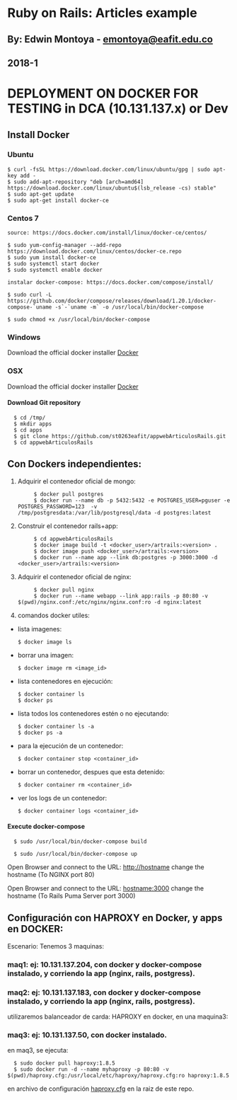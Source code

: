 # Ruby on Rails: Articles example
## By: Edwin Montoya - emontoya@eafit.edu.co
## 2018-1

# DEPLOYMENT ON DOCKER FOR TESTING in DCA  (10.131.137.x) or Dev

## Install Docker

### Ubuntu

    $ curl -fsSL https://download.docker.com/linux/ubuntu/gpg | sudo apt-key add -
    $ sudo add-apt-repository "deb [arch=amd64] https://download.docker.com/linux/ubuntu$(lsb_release -cs) stable"
    $ sudo apt-get update
    $ sudo apt-get install docker-ce

### Centos 7

    source: https://docs.docker.com/install/linux/docker-ce/centos/
    
    $ sudo yum-config-manager --add-repo https://download.docker.com/linux/centos/docker-ce.repo
    $ sudo yum install docker-ce
    $ sudo systemctl start docker
    $ sudo systemctl enable docker

    instalar docker-compose: https://docs.docker.com/compose/install/

    $ sudo curl -L https://github.com/docker/compose/releases/download/1.20.1/docker-compose-`uname -s`-`uname -m` -o /usr/local/bin/docker-compose

    $ sudo chmod +x /usr/local/bin/docker-compose

### Windows

Download the official docker installer [Docker](https://docs.docker.com/docker-for-windows/install/)

### OSX

Download the official docker installer  [Docker](https://docs.docker.com/docker-for-mac/install/)

#### Download Git repository

      $ cd /tmp/
      $ mkdir apps
      $ cd apps
      $ git clone https://github.com/st0263eafit/appwebArticulosRails.git
      $ cd appwebArticulosRails

## Con Dockers independientes:

1. Adquirir el contenedor oficial de mongo:

            $ docker pull postgres
            $ docker run --name db -p 5432:5432 -e POSTGRES_USER=pguser -e POSTGRES_PASSWORD=123  -v /tmp/postgresdata:/var/lib/postgresql/data -d postgres:latest

2. Construir el contenedor rails+app:

            $ cd appwebArticulosRails
            $ docker image build -t <docker_user>/artrails:<version> .
            $ docker image push <docker_user>/artrails:<version>
            $ docker run --name app --link db:postgres -p 3000:3000 -d <docker_user>/artrails:<version>

3. Adquirir el contenedor oficial de nginx:

            $ docker pull nginx
            $ docker run --name webapp --link app:rails -p 80:80 -v $(pwd)/nginx.conf:/etc/nginx/nginx.conf:ro -d nginx:latest

4. comandos docker utiles:

* lista imagenes:

      $ docker image ls

* borrar una imagen:

      $ docker image rm <image_id>


* lista contenedores en ejecución: 

      $ docker container ls
      $ docker ps
  
* lista todos los contenedores estén o no ejecutando:

      $ docker container ls -a
      $ docker ps -a

* para la ejecución de un contenedor:

      $ docker container stop <container_id> 

* borrar un contenedor, despues que esta detenido:

      $ docker container rm <container_id> 

* ver los logs de un contenedor:

      $ docker container logs <container_id> 

#### Execute docker-compose

      $ sudo /usr/local/bin/docker-compose build

      $ sudo /usr/local/bin/docker-compose up

Open Browser and connect to the URL: [http://hostname](http://hostname) change the hostname (To NGINX port 80)

Open Browser and connect to the URL: [hostname:3000](hostname:3000) change the hostname (To Rails Puma Server port 3000)

## Configuración con HAPROXY en Docker, y apps en DOCKER:

Escenario: Tenemos 3 maquinas:

### maq1: ej: 10.131.137.204, con docker y docker-compose instalado, y corriendo la app (nginx, rails, postgress).

### maq2: ej: 10.131.137.183, con docker y docker-compose instalado, y corriendo la app (nginx, rails, postgress).

utilizaremos balanceador de carda: HAPROXY en docker, en una maquina3:

### maq3: ej: 10.131.137.50, con docker instalado.

en maq3, se ejecuta:

      $ sudo docker pull haproxy:1.8.5
      $ sudo docker run -d --name myhaproxy -p 80:80 -v $(pwd)/haproxy.cfg:/usr/local/etc/haproxy/haproxy.cfg:ro haproxy:1.8.5

en archivo de configuración [haproxy.cfg](haproxy.cfg) en la raiz de este repo.           
